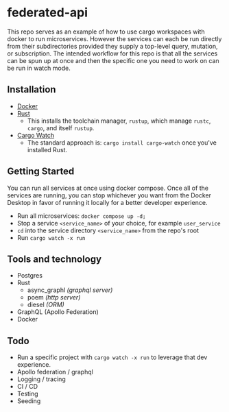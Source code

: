 # federated-api

This repo serves as an example of how to use cargo workspaces with docker to run microservices. However the services can each be run directly from their subdirectories provided they supply a top-level query, mutation, or subscription. The intended workflow for this repo is that all the services can be spun up at once and then the specific one you need to work on can be run in watch mode.

## Installation
- [Docker](https://www.docker.com/products/docker-desktop/)
- [Rust](https://www.rust-lang.org/tools/install)
  - This installs the toolchain manager, `rustup`, which manage `rustc`, `cargo`, and itself `rustup`.
- [Cargo Watch](https://github.com/watchexec/cargo-watch)
  - The standard approach is: `cargo install cargo-watch` once you've installed Rust.

## Getting Started
You can run all services at once using docker compose. Once all of the services are running, you can stop whichever you want from the Docker Desktop in favor of running it locally for a better developer experience.

- Run all microservices: `docker compose up -d;`
- Stop a service `<service_name>` of your choice, for example `user_service`
- `cd` into the service directory `<service_name>` from the repo's root
- Run `cargo watch -x run`

## Tools and technology
- Postgres
- Rust
  - async_graphl _(graphql server)_
  - poem _(http server)_
  - diesel _(ORM)_
- GraphQL (Apollo Federation)
- Docker

## Todo
- Run a specific project with `cargo watch -x run` to leverage that dev experience.
- Apollo federation / graphql
- Logging / tracing
- CI / CD
- Testing
- Seeding
